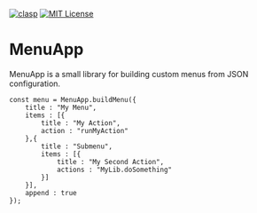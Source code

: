 
[![clasp](https://img.shields.io/badge/built%20with-clasp-4285f4.svg)](https://github.com/google/clasp)
[![MIT License](https://img.shields.io/badge/license-MIT-blue.svg?style=flat)](LICENCE)

# MenuApp

MenuApp is a small library for building custom menus from JSON configuration.

````
const menu = MenuApp.buildMenu({
    title : "My Menu",
    items : [{
        title : "My Action",
        action : "runMyAction"
    },{
        title : "Submenu",
        items : [{
            title : "My Second Action",
            actions : "MyLib.doSomething"
        }]
    }],
    append : true
});
````
